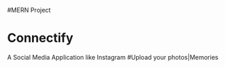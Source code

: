 #MERN Project
# Connectify
A Social Media Application like Instagram
#Upload your photos|Memories




